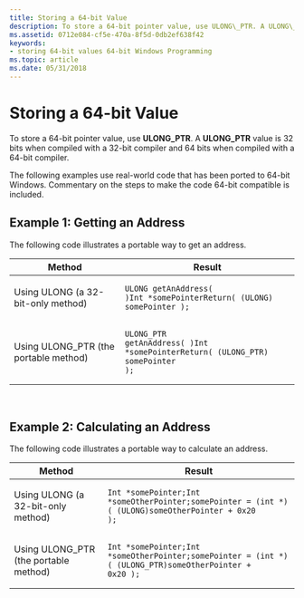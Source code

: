 ```yaml
---
title: Storing a 64-bit Value
description: To store a 64-bit pointer value, use ULONG\_PTR. A ULONG\_PTR value is 32 bits when compiled with a 32-bit compiler and 64 bits when compiled with a 64-bit compiler.
ms.assetid: 0712e084-cf5e-470a-8f5d-0db2ef638f42
keywords:
- storing 64-bit values 64-bit Windows Programming
ms.topic: article
ms.date: 05/31/2018
---
```


# Storing a 64-bit Value

To store a 64-bit pointer value, use **ULONG\_PTR**. A **ULONG\_PTR** value is 32 bits when compiled with a 32-bit compiler and 64 bits when compiled with a 64-bit compiler.

The following examples use real-world code that has been ported to 64-bit Windows. Commentary on the steps to make the code 64-bit compatible is included.

## Example 1: Getting an Address

The following code illustrates a portable way to get an address.




|Method|Result|
|--|--|
| Using ULONG (a 32-bit-only method) | <pre class="syntax" data-space="preserve"><code>ULONG getAnAddress( )Int *somePointerReturn( (ULONG) somePointer );</code></pre> | 
| Using ULONG_PTR (the portable method) | <pre class="syntax" data-space="preserve"><code>ULONG_PTR getAnAddress( )Int *somePointerReturn( (ULONG_PTR) somePointer );</code></pre> | 




 

## Example 2: Calculating an Address

The following code illustrates a portable way to calculate an address.




|Method |Result |
|--|--|
| Using ULONG (a 32-bit-only method) | <pre class="syntax" data-space="preserve"><code>Int *somePointer;Int *someOtherPointer;somePointer = (int *)( (ULONG)someOtherPointer + 0x20 );</code></pre> | 
| Using ULONG_PTR (the portable method) | <pre class="syntax" data-space="preserve"><code>Int *somePointer;Int *someOtherPointer;somePointer = (int *)( (ULONG_PTR)someOtherPointer + 0x20 );</code></pre> | 




 

 

 




